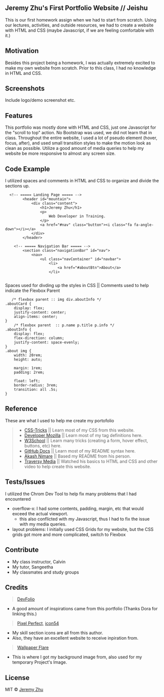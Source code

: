 ## Jeremy Zhu's First Portfolio Website // Jeishu
This is our first homework assign when we had to start from scratch. Using our lectures, activities, and outside resources, we had to create a website with HTML and CSS (maybe Javascript, if we are feeling comfortable with it.)

## Motivation
Besides this project being a homework, I was actually extremely excited to make my own website from scratch. Prior to this class, I had no knowledge in HTML and CSS.
 
## Screenshots
Include logo/demo screenshot etc.

## Features
This portfolio was mostly done with HTML and CSS, just one Javascript for the "scroll to top" action. No Bootstrap was used, we did not learn that in class. 
Throughout the entire website, I used a lot of pseudo element (hover, focus, after), and used small transition styles to make the motion look as clean as possible.
Utilize a good amount of media queries to help my website be more responsive to almost any screen size.

## Code Example
I utilized spaces and comments in HTML and CSS to organize and divide the sections up.
```
  <!-- ===== Landing Page ===== -->
        <header id="mountain">
            <div class="content">
                <h1>Jeremy Zhu</h1>
                <p>
                    Web Developer in Training.
                </p>
                <a href="#nav" class="button"><i class="fa fa-angle-down"></i></a>
            </div>
        </header>
        
    <!-- ===== Navigation Bar ===== -->
        <section class="navigationBar" id="nav">
            <nav>
                <ul class="navContainer" id="navbar"> 
                    <li>
                        <a href="#aboutBtn">About</a>
                    </li>
                
```
Spaces used for divding up the styles in CSS || Comments used to help indicate the Flexbox Parent
```
   /* flexbox parent :: img div.aboutInfo */
.aboutCard {
    display: flex;
    justify-content: center;
    align-items: center;
}
    /* flexbox parent  :: p.name p.title p.info */
.aboutInfo {
    display: flex;
    flex-direction: column;
    justify-content: space-evenly;
}
.about img {
    width: 20rem;
    height: auto;

    margin: 1rem;
    padding: 2rem;

    float: left;
    border-radius: 3rem;
    transition: all .5s;
}
```

## Reference
These are what I used to help me create my portofolio
> - [CSS-Tricks](https://css-tricks.com/) || Learn most of my CSS from this website.
> - [Developer Mozilla](https://developer.mozilla.org/en-US/) || Learn most of my tag definitions here.
> - [W3School](https://www.w3schools.com/) || Learn many tricks (creating a form, hover effect, buttons, etc) here.
> - [GitHub Docs](https://docs.github.com/en/free-pro-team@latest/github/writing-on-github/basic-writing-and-formatting-syntax) || Learn most of my README syntax here.
> - [Akash Nimare](https://medium.com/@meakaakka/a-beginners-guide-to-writing-a-kickass-readme-7ac01da88ab3) || Based my README from his person.
> - [Traversy Media](https://www.youtube.com/channel/UC29ju8bIPH5as8OGnQzwJyA) || Watched his basics to HTML and CSS and other video to help create this website.

## Tests/Issues
I utilized the Chrom Dev Tool to help fix many problems that I had encountered
- overflow-x: I had some contents, padding, margin, etc that would exceed the actual viewport.
    - this also conflicted with my Javascript, thus I had to fix the issue with my media queries.
- layout problems: I initially used CSS Grids for my website, but the CSS grids got more and more complicated, switch to Flexbox


## Contribute
- My class instructor, Calvin
- My tutor, Sangeetha
- My classmates and study groups

## Credits
> [DevFolio](https://bootstrapmade.com/demo/themes/DevFolio/)
- A good amount of inspirations came from this portfolio (Thanks Dora for linking this.)

> [Pixel Perfect](https://www.flaticon.com/authors/pixel-perfect), [icon54](https://icon54.com/)
- My skill section icons are all from this author.
- Also, they have an excellent website to receive inpiration from.

> [Wallpaper Flare](https://www.wallpaperflare.com/)
- This is where I got my background image from, also used for my temporary Project's Image.

## License
MIT © [Jeremy Zhu](2020)

